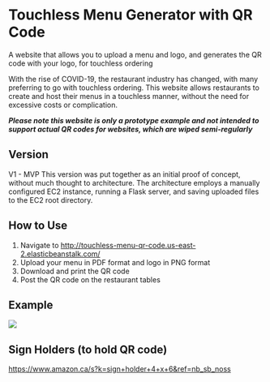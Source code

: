 # Touchless Menu Generator with QR Code
A website that allows you to upload a menu and logo, and generates the QR code with your logo, for touchless ordering

With the rise of COVID-19, the restaurant industry has changed, with many preferring to go with touchless ordering.  This website allows restaurants to create and host their menus in a touchless manner, without the need for excessive costs or complication.

***Please note this website is only a prototype example and not intended to support actual QR codes for websites, which are wiped semi-regularly***


## Version
V1 - MVP
This version was put together as an initial proof of concept, without much thought to architecture.
The architecture employs a manually configured EC2 instance, running a Flask server, and saving uploaded files to the EC2 root directory.


## How to Use
1. Navigate to http://touchless-menu-qr-code.us-east-2.elasticbeanstalk.com/
2. Upload your menu in PDF format and logo in PNG format
3. Download and print the QR code
4. Post the QR code on the restaurant tables


## Example
<img src="https://i.imgur.com/ou1RDBB.jpeg">


## Sign Holders (to hold QR code)
https://www.amazon.ca/s?k=sign+holder+4+x+6&ref=nb_sb_noss
